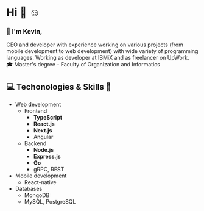 # Hi :wave: :relaxed: <br/>
### :raising_hand: I'm Kevin,
CEO and developer with experience working on various projects (from mobile development to web development) with wide variety of programming languages. Working as developer at IBMiX and as freelancer on UpWork. <br/>
:mortar_board: Master's degree - Faculty of Organization and Informatics
## :computer: Techonologies & Skills :wrench: <br/>
* Web development
  * Frontend
    * <b>TypeScript</b>
    * <b>React.js</b>
    * <b>Next.js</b>
    * Angular
  * Backend
    * <b>Node.js</b>
    * <b>Express.js</b>
    * <b>Go</b>
     * gRPC, REST
* Mobile development
  * React-native
* Databases
  * MongoDB
  * MySQL, PostgreSQL 

